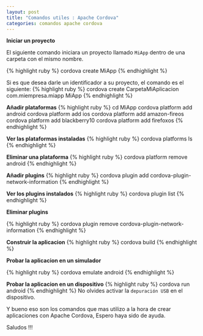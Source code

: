 ```yaml
---
layout: post
title: "Comandos utiles : Apache Cordova"
categories: comandos apache cordova
---
```


**Iniciar un proyecto**

El siguiente comando iniciara un proyecto llamado `MiApp` dentro de una carpeta con el mismo nombre.

{% highlight ruby %}
cordova create MiApp
{% endhighlight %}

Si es que desea darle un identificador a su proyecto, el comando es el siguiente:
{% highlight ruby %}
cordova create CarpetaMiAplicacion com.miempresa.miapp MiApp
{% endhighlight %}

**Añadir plataformas**
{% highlight ruby %}
cd MiApp
cordova platform add android
cordova platform add ios
cordova platform add amazon-fireos
cordova platform add blackberry10
cordova platform add firefoxos
{% endhighlight %}


**Ver las plataformas instaladas**
{% highlight ruby %}
cordova platforms ls
{% endhighlight %}

**Eliminar una plataforma**
{% highlight ruby %}
cordova platform remove android
{% endhighlight %}


**Añadir plugins**
{% highlight ruby %}
cordova plugin add cordova-plugin-network-information
{% endhighlight %}

**Ver los plugins instalados**
{% highlight ruby %}
cordova plugin list
{% endhighlight %}

**Eliminar plugins**

{% highlight ruby %}
cordova plugin remove cordova-plugin-network-information
{% endhighlight %}

**Construir la aplicacion**
{% highlight ruby %}
cordova build
{% endhighlight %}


**Probar la aplicacion en un simulador**

{% highlight ruby %}
cordova emulate android
{% endhighlight %}


**Probar la aplicacion en un dispositivo**
{% highlight ruby %}
cordova run android
{% endhighlight %}
No olvides activar la `depuración USB` en el dispositivo.

Y bueno eso son los comandos que mas utilizo a la hora de crear aplicaciones con Apache Cordova, Espero haya sido de ayuda.

Saludos !!!
